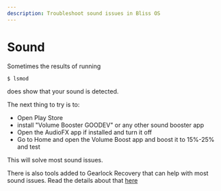 ```yaml
---
description: Troubleshoot sound issues in Bliss OS
---
```


# Sound

Sometimes the results of running

```text
$ lsmod
```

does show that your sound is detected.

The next thing to try is to:

* Open Play Store
* install "Volume Booster GOODEV" or any other sound booster app
* Open the AudioFX app if installed and turn it off
* Go to Home and open the Volume Boost app and boost it to 15%-25% and test

This will solve most sound issues. 

There is also tools added to Gearlock Recovery that can help with most sound issues. Read the details about that [here](https://supreme-gamers.com/threads/how-to-fix-mic-sound-issues-in-phoenixos-darkmatter.62/page-2)

